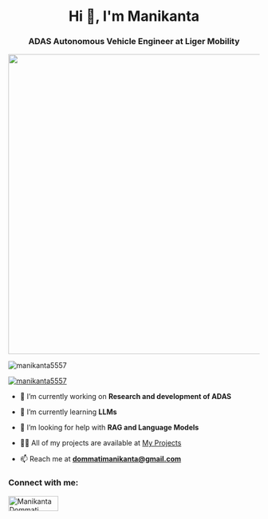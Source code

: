 
<h1 align="center">Hi 👋, I'm Manikanta</h1>
<h3 align="center">ADAS Autonomous Vehicle Engineer at Liger Mobility</h3>
<div style="display:flex; flex-direction:column;">
  <img src="https://user-images.githubusercontent.com/74038190/216644497-1951db19-8f3d-4e44-ac08-8e9d7e0d94a7.gif" width="600">
 
</div>
<p align="left"> <img src="https://komarev.com/ghpvc/?username=manikanta5557&label=Profile%20views&color=0e75b6&style=flat" alt="manikanta5557" /> </p>

<p align="left"> <a href="https://github.com/ryo-ma/github-profile-trophy"><img src="https://github-profile-trophy.vercel.app/?username=manikanta5557" alt="manikanta5557" /></a> </p>

- 🔭 I’m currently working on **Research and development of ADAS**

- 🌱 I’m currently learning **LLMs**

- 🤝 I’m looking for help with **RAG and Language Models**

- 👨‍💻 All of my projects are available at [My Projects](https://github.com/manikanta5557?tab=repositories)

- 📫 Reach me at **dommatimanikanta@gmail.com**

<h3 align="left">Connect with me:</h3>
<p align="left">
<a href="https://www.linkedin.com/in/manikanta-dommati-213669221/" target="blank"><img src="https://user-images.githubusercontent.com/74038190/235294012-0a55e343-37ad-4b0f-924f-c8431d9d2483.gif" width="100" alt="Manikanta Dommati" height="30" width="40" /></a>
</p>
